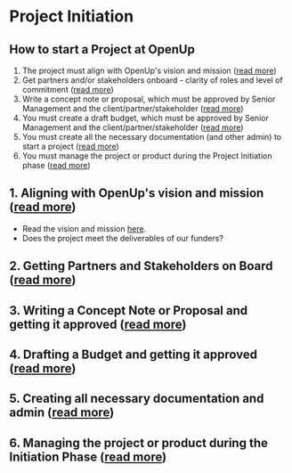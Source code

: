 # Project Initiation

## How to start a Project at OpenUp

1. The project must align with OpenUp's vision and mission \([read more](openups-mission.md)\)
2. Get partners and/or stakeholders onboard - clarity of roles and level of commitment \([read more](getting-partners-and-stakeholders-on-board.md)\)
3. Write a concept note or proposal, which must be approved by Senior Management and the client/partner/stakeholder \([read more](writing-a-concept-proposal.md)\)
4. You must create a draft budget, which must be approved by Senior Management and the client/partner/stakeholder \([read more](../../how-we-work/budgets-and-finance/#links-to-templates)\)
5. You must create all the necessary documentation \(and other admin\) to start a project \([read more](documentation.md)\)
6. You must manage the project or product during the Project Initiation phase \([read more](management-during-the-project-initiation-phase.md)\)

## 1. Aligning with OpenUp's vision and mission \([read more](openups-mission.md)\)

* Read the vision and mission [here](openups-mission.md).
* Does the project meet the deliverables of our funders?

## 2. Getting Partners and Stakeholders on Board \([read more](getting-partners-and-stakeholders-on-board.md)\)

## 3. Writing a Concept Note or Proposal and getting it approved \([read more](writing-a-concept-proposal.md)\)

## 4. Drafting a Budget and getting it approved \([read more](../../how-we-work/budgets-and-finance/#links-to-templates)\)

## 5. Creating all necessary documentation and admin \([read more](documentation.md)\)

## 6. Managing the project or product during the Initiation Phase \([read more](management-during-the-project-initiation-phase.md)\)







